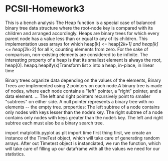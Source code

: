 # PCSII-Homework3
This is a bench analysis 
The Heap function is a special case of balanced binary tree data structure where
the root-node key is compared with its children and arranged
accordingly.
Heaps are binary trees for which every parent node has a value less than or equal to any of its children. This implementation 
uses arrays for which heap[k] <= heap[2*k+1] and heap[k] <= heap[2*k+2] for all k, counting elements from zero. For the sake of comparison,
non-existing elements are considered to be infinite. The interesting property of a heap is that its smallest element is always the root, 
heap[0]. heapq.heapify(x)Transform list x into a heap, in-place, in linear time



Binary trees organize data depending on the values of the
elements, Binary Trees are implemented using 2 pointers on each node.A binary tree is made of nodes, where each node contains a
"left" pointer, a "right" pointer, and a data element. ... The left and right pointers recursively point to smaller
"subtrees" on either side. A null pointer represents a binary tree with no elements -- the empty tree.
properties:
The left subtree of a node contains only nodes with keys lesser than the node’s key.
The right subtree of a node contains only nodes with keys greater than the node’s key.
The left and right subtree each must also be a binary search tree.


import matplotlib.pyplot as plt
import time
first thing first, we create an instance of the TimeTest object, which will take care of generating random arrays. After out Timetest object is instanciated, we run the function, which will take care of filling up our dataframe with all the values we need for our statistics.

